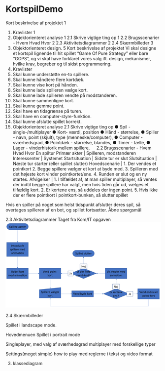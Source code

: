 # KortspilDemo

Kort beskrivelse af projektet	1
1. Kravlister	1
2. Objektorienteret analyse	1
2.1 Skrive vigtige ting op	1
2.2 Brugsscenarier - Hvem Hvad Hvor	2
2.3 Aktivitetsdiagrammer	2
2.4 Skærmbilleder	3
3. Objektorienteret design.	5
Kort beskrivelse af projektet
Vi skal designe et kortspil lignende til hit spillet “Game Of Pure Strategy” eller bare “GOPS”, og vi skal have forklaret vores valg ift. design, mekanismer, hvilke krav, begreber og til sidst programmering.
1. Kravlister
1.	Skal kunne understøtte en-to spillere.
2.	Skal kunne håndtere flere kortdæk. 
3.	Skal kunne vise kort på hånden.
4.	Skal kunne lade spilleren vælge kort.
5.	Skal kunne lade spilleren vendte på modstanderen.
6.	Skal kunne sammenligne kort.
7.	Skal kunne gemme point.
8.	Skal have en tidsgrænse på turen.
9.	Skal have en computer-styre-funktion.
10.	Skal kunne afslutte spillet korrekt.
2. Objektorienteret analyse
2.1 Skrive vigtige ting op
●	Spil - single-/multiplayer
●	Kort- værdi, position
●	Hånd - størrelse,
●	Spiller - navn, point (skjult), type (menneske/computer),
●	Computer - sværhedsgrad,
●	Pointdæk - størrelse, blandes, 
●	Timer - tælle,
●	Lager - vinderhistorik mellem spillere,
 
2.2 Brugsscenarier - Hvem Hvad Hvor
En spiltur
Primær aktør    |  Spilleren, modstanderen
Interessenter   |  Systemet
Startsituation  |	 Sidste tur er slut
Slutsituation	  |  Næste tur starter (eller spillet slutter)
Hovedscenarie	  |  1. Der vendes et pointkort
                   2. Begge spillere vælger et kort at byde med.
                   3. Spilleren med det højeste kort vinder pointkortet/ene.
                   4. Runden er slut og en ny startes.
Afvigelser	    |  1. I tilfældet af, at man spiller multiplayer, så ventes der indtil begge spillere har valgt, men hvis tiden går ud, vælges et tilfældig kort.
                   2. Er kortene ens, så uddeles der ingen point.
                   5. Hvis ikke der er flere pointkort i pointkort-bunken, så slutter spillet

Hvis en spiller på noget som helst tidspunkt afslutter deres spil, så overtages spilleren af en bot, og spillet fortsætter.
Åbne spørgsmål	

2.3 Aktivitetsdiagrammer
Taget fra Kom/IT opgaven
![Billede1](Billede1.png) 
 
2.4 Skærmbilleder

Spillet i landscape mode.










  
Hovedmenuen
Spillet i portrait mode
  
Singleplayer, med valg af sværhedsgrad	 multiplayer med forskellige typer
  
Settings(meget simple)	how to play med reglerne i tekst og video format

3. klassediagram
 

